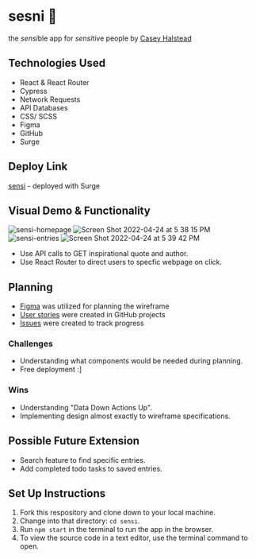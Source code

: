 # sesni :fallen_leaf:

the *sensi*ble app for *sensi*tive people by [Casey Halstead](https://github.com/chalstead16)

## Technologies Used

- React & React Router
- Cypress
- Network Requests
- API Databases
- CSS/ SCSS
- Figma
- GitHub
- Surge

## Deploy Link

[sensi](https://sensi.surge.sh/) - deployed with Surge

## Visual Demo & Functionality

![sensi-homepage](https://user-images.githubusercontent.com/91504411/164999608-5f4699b4-6585-47d4-8e26-349389d2a793.gif)
![Screen Shot 2022-04-24 at 5 38 15 PM](https://user-images.githubusercontent.com/91504411/164999645-500c91eb-0a15-4dfd-8a5e-ff9fc53b72b4.png)
![sensi-entries](https://user-images.githubusercontent.com/91504411/164999611-d8f703cc-f79b-4fb2-a7bf-5d49a63a8fda.gif)
![Screen Shot 2022-04-24 at 5 39 42 PM](https://user-images.githubusercontent.com/91504411/164999693-a45b6182-9caa-414f-9938-fcbafd2f8cb7.png)


- Use API calls to GET inspirational quote and author.
- Use React Router to direct users to specfic webpage on click.

## Planning

- [Figma](https://www.figma.com/file/L90WrXgYfGmJDJRymHplfh/Sensi?node-id=0%3A1) was utilized for planning the wireframe
- [User stories](https://github.com/chalstead16/sensi/projects/1) were created in GitHub projects
- [Issues](https://github.com/chalstead16/sensi/projects/1) were created to track progress

### Challenges

- Understanding what components would be needed during planning.
- Free deployment :]

### Wins

- Understanding "Data Down Actions Up".
- Implementing design almost exactly to wireframe specifications.

## Possible Future Extension

- Search feature to find specific entries.
- Add completed todo tasks to saved entries. 

## Set Up Instructions

1. Fork this respository and clone down to your local machine.
2. Change into that directory: `cd sensi`.
3. Run `npm start` in the terminal to run the app in the browser.
4. To view the source code in a text editor, use the terminal command to open.
